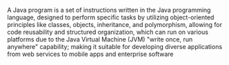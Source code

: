
A Java program is a set of instructions written in the Java programming language, designed to perform specific tasks by utilizing object-oriented principles like classes, objects, inheritance, and polymorphism, allowing for code reusability and structured organization, which can run on various platforms due to the Java Virtual Machine (JVM) "write once, run anywhere" capability; making it suitable for developing diverse applications from web services to mobile apps and enterprise software
